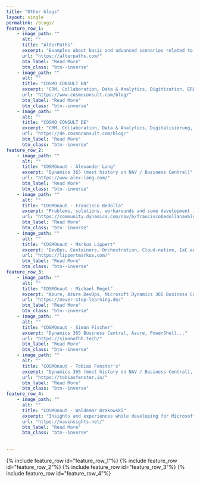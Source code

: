 ```yaml
---
title: "Other blogs"
layout: single
permalink: /blogs/
feature_row_1:
    - image_path: ""
      alt: ""
      title: "AlterPaths"
      excerpt: "Examples about basic and advanced scenarios related to WEBCON BPS"
      url: "https://alterpaths.com/"
      btn_label: "Read More"
      btn_class: "btn--inverse"
    - image_path: ""
      alt: ""
      title: "COSMO CONSULT EN"
      excerpt: "CRM, Collaboration, Data & Analytics, Digitization, ERP, IoT"
      url: "https://www.cosmoconsult.com/blog/"
      btn_label: "Read More"
      btn_class: "btn--inverse"
    - image_path: ""
      alt: ""
      title: "COSMO CONSULT DE"
      excerpt: "CRM, Collaboration, Data & Analytics, Digitalisierung, ERP, IoT"
      url: "https://de.cosmoconsult.com/blog/"
      btn_label: "Read More"
      btn_class: "btn--inverse"
feature_row_2:   
    - image_path: ""
      alt: ""
      title: "COSMOnaut - Alexander Lang"
      excerpt: "Dynamics 365 (most history on NAV / Business Central)"
      url: "https://www.alex-lang.com/"
      btn_label: "Read More"
      btn_class: "btn--inverse"      
    - image_path: ""
      alt: ""
      title: "COSMOnaut - Francisco Bedolla"
      excerpt: "Problems, solutions, workarounds and some development ideas in Dynamics, also infrastructure analysis."
      url: "https://community.dynamics.com/nav/b/franciscobedollanavblog"
      btn_label: "Read More"
      btn_class: "btn--inverse"  
    - image_path: ""
      alt: ""
      title: "COSMOnaut - Markus Lippert"
      excerpt: "DevOps, Containers, Orchestration, Cloud-native, IaC and Azure."
      url: "https://lippertmarkus.com/"
      btn_label: "Read More"
      btn_class: "btn--inverse"     
feature_row_3:     
    - image_path: ""
      alt: ""
      title: "COSMOnaut - Michael Megel"
      excerpt: "Azure, Azure DevOps, Microsoft Dynamics 365 Business Central, Internet of Things, Power Apps, Power Automate (aka Flow), Artificial Intelligence, and…"
      url: "https://never-stop-learning.de/"
      btn_label: "Read More"
      btn_class: "btn--inverse"
    - image_path: ""
      alt: ""
      title: "COSMOnaut - Simon Fischer"
      excerpt: "Dynamics 365 Business Central, Azure, PowerShell..."
      url: "https://simonofhh.tech/"
      btn_label: "Read More"
      btn_class: "btn--inverse"
    - image_path: ""
      alt: ""
      title: "COSMOnaut - Tobias Fenster's"
      excerpt: "Dynamics 365 (most history on NAV / Business Central), Azure and Docker."
      url: "https://tobiasfenster.io/"
      btn_label: "Read More"
      btn_class: "btn--inverse"
feature_row_4:     
    - image_path: ""
      alt: ""
      title: "COSMOnaut - Waldemar Brakowski"
      excerpt: "Insights and experiences while developing for Microsoft Dynamics 365 Business Central."
      url: "https://navinsights.net/"
      btn_label: "Read More"
      btn_class: "btn--inverse"
   
      
---
```


{% include feature_row id="feature_row_1"%}
{% include feature_row id="feature_row_2"%}
{% include feature_row id="feature_row_3"%}
{% include feature_row id="feature_row_4"%}
  